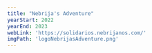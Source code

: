 ```yaml
---
title: "Nebrija's Adventure"
yearStart: 2022
yearEnd: 2023
webLink: 'https://solidarios.nebrijanos.com/'
imgPath: 'logoNebrijasAdventure.png'
---
```

